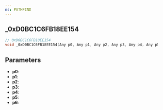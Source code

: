 ```yaml
---
ns: PATHFIND
---
```

## _0xD0BC1C6FB18EE154

```c
// 0xD0BC1C6FB18EE154
void _0xD0BC1C6FB18EE154(Any p0, Any p1, Any p2, Any p3, Any p4, Any p5, Any p6);
```


## Parameters
* **p0**: 
* **p1**: 
* **p2**: 
* **p3**: 
* **p4**: 
* **p5**: 
* **p6**: 

